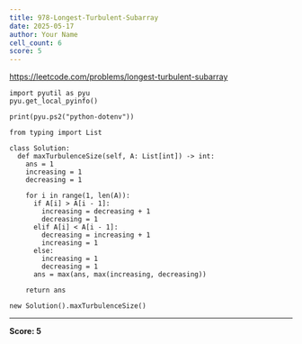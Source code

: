 ```yaml
---
title: 978-Longest-Turbulent-Subarray
date: 2025-05-17
author: Your Name
cell_count: 6
score: 5
---
```


https://leetcode.com/problems/longest-turbulent-subarray


```
import pyutil as pyu
pyu.get_local_pyinfo()
```


```
print(pyu.ps2("python-dotenv"))
```


```
from typing import List
```


```
class Solution:
  def maxTurbulenceSize(self, A: List[int]) -> int:
    ans = 1
    increasing = 1
    decreasing = 1

    for i in range(1, len(A)):
      if A[i] > A[i - 1]:
        increasing = decreasing + 1
        decreasing = 1
      elif A[i] < A[i - 1]:
        decreasing = increasing + 1
        increasing = 1
      else:
        increasing = 1
        decreasing = 1
      ans = max(ans, max(increasing, decreasing))

    return ans
```


```
new Solution().maxTurbulenceSize()
```


---
**Score: 5**